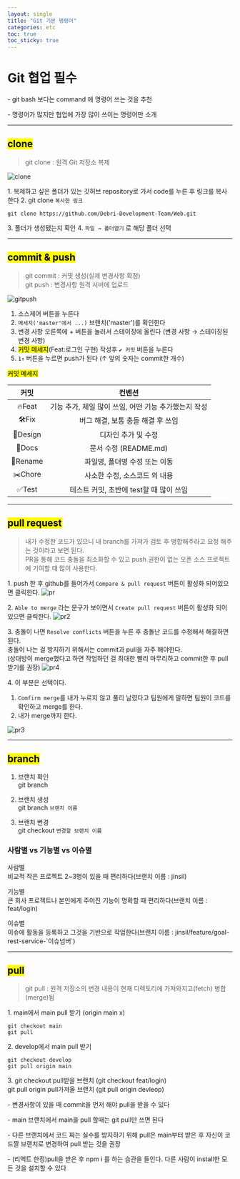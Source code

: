 ```yaml
---
layout: single
title: "Git 기본 명령어"
categories: etc
toc: true
toc_sticky: true
---
```


# Git 협업 필수

<div class="blue-box">
  <p>- git bash 보다는 command  에 명령어 쓰는 것을 추천</p>
  <p>- 명령어가 많지만 협업에 가장 많이 쓰이는 명령어만 소개</p>
</div>

---

## <mark class="pink"> clone </mark>

> git clone : 원격 Git 저장소 복제

![clone](https://user-images.githubusercontent.com/63334368/188298698-d79ef334-fc50-4a0d-9b33-0e3f65e5c77e.png)

1\. 복제하고 싶은 폴더가 있는 깃허브 repository로 가서 code를 누른 후 링크를 복사한다
2\. git clone `복사한 링크`

```
git clone https://github.com/Debri-Development-Team/Web.git
```

3\. 폴더가 생성됐는지 확인
4\. `파일 → 폴더열기` 로 해당 폴더 선택

---

## <mark class="pink"> commit & push </mark>

> git commit : 커밋 생성(실제 변경사항 확정)  
> git push : 변경사항 원격 서버에 업로드

![gitpush](https://user-images.githubusercontent.com/63334368/188297645-2c215df8-215f-4910-b09f-9b8ca113c49e.png)

1. 소스제어 버튼을 누른다
2. `메세지('master'에서 ...)` 브랜치('master')를 확인한다
3. 변경 사항 오른쪽에 + 버튼을 눌러서 스테이징에 올린다 (변경 사항 → 스테이징된 변경 사항)
4. <mark class="yellow">커밋 메세지</mark>(Feat:로그인 구현) 작성후 `✔ 커밋` 버튼을 누른다
5. `1↑` 버튼을 누르면 push가 된다 (↑ 앞의 숫자는 commit한 개수)

<mark class="yellow">커밋 메세지</mark>

| **커밋** |                        컨벤션                        |
| :------: | :--------------------------------------------------: |
|  🔥Feat  | 기능 추가, 제일 많이 쓰임, 어떤 기능 추가했는지 작성 |
|   🛠Fix   |          버그 해결, 보통 충돌 해결 후 쓰임           |
| 🎨Design |                 디자인 추가 및 수정                  |
|  📝Docs  |                문서 수정 (README.md)                 |
| 🚚Rename |            파일명, 폴더명 수정 또는 이동             |
| ✂️Chore  |            사소한 수정, 소스코드 외 내용             |
|  ✅Test  |       테스트 커밋, 초반에 test할 때 많이 쓰임        |

---

## <mark class="pink"> pull request </mark>

> 내가 수정한 코드가 있으니 내 branch를 가져가 검토 후 병합해주라고 요청 해주는 것이라고 보면 된다.  
> PR을 통해 코드 충돌을 최소화할 수 있고 push 권한이 없는 오픈 소스 프로젝트에 기여할 때 많이 사용한다.

1\. push 한 후 github를 들어가서 `Compare & pull request` 버튼이 활성화 되어있으면 클릭한다.
![pr](https://user-images.githubusercontent.com/63334368/188300870-74e8c436-a2f6-4782-a8df-5e541053d109.png)

2\. `Able to merge` 라는 문구가 보이면서 `Create pull request` 버튼이 활성화 되어있으면 클릭한다.
![pr2](https://user-images.githubusercontent.com/63334368/188300873-5c9864da-5294-4c64-a742-ab18abb0d7e5.png)

3\. 충돌이 나면 `Resolve conflicts` 버튼을 누른 후 충돌난 코드를 수정해서 해결하면 된다.  
충돌이 나는 걸 방지하기 위해서는 commit과 pull을 자주 해야한다.  
(상대방이 merge했다고 하면 작업하던 걸 최대한 빨리 마무리하고 commit한 후 pull 받기를 권장)
![pr4](https://user-images.githubusercontent.com/63334368/188301117-5d67d44f-191e-4ae6-9679-9d162a7dacb8.png)

4\. 이 부분은 선택이다.

1. `Comfirm merge`를 내가 누르지 않고 풀리 날렸다고 팀원에게 말하면 팀원이 코드를 확인하고 merge를 한다.
2. 내가 merge까지 한다.

![pr3](https://user-images.githubusercontent.com/63334368/188300877-0dc1bfe1-65de-45b4-b195-62ea823c55f4.png)

---

## <mark class="pink"> branch </mark>

1. 브랜치 확인  
   git branch

2. 브랜치 생성  
   git branch `브랜치 이름`

3. 브랜치 변경  
   git checkout `변경할 브랜치 이름`

<div class="blue-box">
  <h3>사람별 vs 기능별 vs 이슈별</h3>
  <p>사람별<br>비교적 작은 프로젝트 2~3명이 있을 때 편리하다(브랜치 이름 : jinsil)</p>
  <p>기능별<br>큰 회사 프로젝트나 본인에게 주어진 기능이 명확할 때 편리하다(브랜치 이름 : feat/login)</p>
  <p>이슈별<br>이슈에 활동을 등록하고 그것을 기반으로 작업한다(브랜치 이름 : jinsil/feature/goal-rest-service-`이슈넘버`) </p>
</div>

---

## <mark class="pink"> pull </mark>

> git pull : 원격 저장소의 변경 내용이 현재 디렉토리에 가져와지고(fetch) 병합(merge)됨

1\. main에서 main pull 받기 (origin main x)

```
git checkout main
git pull
```

2\. develop에서 main pull 받기

```
git checkout develop
git pull origin main
```

3\.
git checkout pull받을 브랜치 (git checkout feat/login)  
 git pull origin pull가져올 브랜치 (git pull origin devleop)

<div class="blue-box">
  <p>- 변경사항이 있을 때 commit을 먼저 해야 pull을 받을 수 있다</p>
  <p>- main 브랜치에서 main을 pull 할때는 git pull만 쓰면 된다</p>
  <p>- 다른 브랜치에서 코드 짜는 실수를 방지하기 위해 pull은 main부터 받은 후 자신이 코드짤 브랜치로 변경하여 pull 받는 것을 권장</p>
  <p>- (리액트 한정)pull을 받은 후 npm i 를 하는 습관을 들인다. 다른 사람이 install한 모든 것을 설치할 수 있다</p>
</div>
